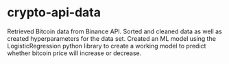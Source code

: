 # crypto-api-data
Retrieved Bitcoin data from Binance API. Sorted and cleaned data as well as created hyperparameters for the data set. Created an ML model using the LogisticRegression python library to create a working model to predict whether bitcoin price will increase or decrease.
